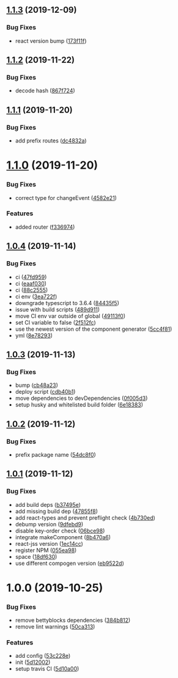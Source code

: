 ## [1.1.3](https://github.com/bettyblocks/preview/compare/v1.1.2...v1.1.3) (2019-12-09)


### Bug Fixes

* react version bump ([173f11f](https://github.com/bettyblocks/preview/commit/173f11f7c1a9dcc05b5e1eb0fdfce9e1ea8a6aa9))

## [1.1.2](https://github.com/bettyblocks/preview/compare/v1.1.1...v1.1.2) (2019-11-22)


### Bug Fixes

* decode hash ([867f724](https://github.com/bettyblocks/preview/commit/867f7247c3b90b1c57b1854abe7597e38b1cf1fb))

## [1.1.1](https://github.com/bettyblocks/preview/compare/v1.1.0...v1.1.1) (2019-11-20)


### Bug Fixes

* add prefix routes ([dc4832a](https://github.com/bettyblocks/preview/commit/dc4832a6221f415306baea7096637f47efc90d85))

# [1.1.0](https://github.com/bettyblocks/preview/compare/v1.0.4...v1.1.0) (2019-11-20)


### Bug Fixes

* correct type for changeEvent ([4582e21](https://github.com/bettyblocks/preview/commit/4582e21c292cdaa6939b4ec2d7436f1f51c85aa7))


### Features

* added router ([f336974](https://github.com/bettyblocks/preview/commit/f33697497f54d301bf3ef62d5b6e1935860bdae5))

## [1.0.4](https://github.com/bettyblocks/preview/compare/v1.0.3...v1.0.4) (2019-11-14)


### Bug Fixes

* ci ([47fd959](https://github.com/bettyblocks/preview/commit/47fd959e0b6b9b5ece9db81c3ce6b96de10323b3))
* ci ([eaaf030](https://github.com/bettyblocks/preview/commit/eaaf030b97321f52d489cb79b46820b70b606aba))
* ci ([88c2555](https://github.com/bettyblocks/preview/commit/88c25552e6f0f33b7cc2abbaef802b41874937fa))
* ci env ([3ea722f](https://github.com/bettyblocks/preview/commit/3ea722f58198787a98a3e68f0a3b964402816161))
* downgrade typescript to 3.6.4 ([84435f5](https://github.com/bettyblocks/preview/commit/84435f5f59160792819df25aea310c614c908a40))
* issue with build scripts ([489d911](https://github.com/bettyblocks/preview/commit/489d911b42de56f9d315406735e6749adb76df04))
* move CI env var outside of global ([49113f0](https://github.com/bettyblocks/preview/commit/49113f05813db4df08dc37107324e43c400751ab))
* set CI variable to false ([2f512fc](https://github.com/bettyblocks/preview/commit/2f512fc7438333d15c30b8fce84bf2d70293035e))
* use the newest version of the component generator ([5cc4f81](https://github.com/bettyblocks/preview/commit/5cc4f817a607351ff29b04c1a8499300be80a3aa))
* yml ([8e78293](https://github.com/bettyblocks/preview/commit/8e782932ae3b816653d6df50718638568c872c4b))

## [1.0.3](https://github.com/bettyblocks/preview/compare/v1.0.2...v1.0.3) (2019-11-13)


### Bug Fixes

* bump ([cb48a23](https://github.com/bettyblocks/preview/commit/cb48a2362758a2934a1c086720f2456053c56c10))
* deploy script ([cdb40b1](https://github.com/bettyblocks/preview/commit/cdb40b1b83e1bce095a1ff29faeb6c05689a2957))
* move dependencies to devDependencies ([0f005d3](https://github.com/bettyblocks/preview/commit/0f005d3de1cb1a8015a649e0b1d9d313cc4a47d1))
* setup husky and whitelisted build folder ([6e18383](https://github.com/bettyblocks/preview/commit/6e183833f3d7b05bef111491f3addd5491981a96))

## [1.0.2](https://github.com/bettyblocks/preview/compare/v1.0.1...v1.0.2) (2019-11-12)


### Bug Fixes

* prefix package name ([54dc8f0](https://github.com/bettyblocks/preview/commit/54dc8f0ab5453974f3f17c77a69a4c3d5b7f0b47))

## [1.0.1](https://github.com/bettyblocks/preview/compare/v1.0.0...v1.0.1) (2019-11-12)


### Bug Fixes

* add build deps ([b37495e](https://github.com/bettyblocks/preview/commit/b37495edaf9ba141eeeb30fd2a2016b519a4bc93))
* add missing build dep ([47855f8](https://github.com/bettyblocks/preview/commit/47855f80b78f17e29b0f98e15ee993da6ea08930))
* add react-types and prevent preflight check ([4b730ed](https://github.com/bettyblocks/preview/commit/4b730ed40619b247cd84e2fcf355352da3c932f6))
* debump version ([9dfebd9](https://github.com/bettyblocks/preview/commit/9dfebd9a37857ab4af606dc27867174f2ed349c9))
* disable key-order check ([06bce98](https://github.com/bettyblocks/preview/commit/06bce98c19410c924d2c2ea118a963e8b987c556))
* integrate makeComponent ([8b470a6](https://github.com/bettyblocks/preview/commit/8b470a65c634d58401f76aadb0baa2d7dc26bf86))
* react-jss version ([1ec14cc](https://github.com/bettyblocks/preview/commit/1ec14cc9713a9ce897e79c7ba72983d88c217bf1))
* register NPM ([055ea98](https://github.com/bettyblocks/preview/commit/055ea98b27d797b105b4b57587d1d2f12c3ae114))
* space ([18df630](https://github.com/bettyblocks/preview/commit/18df6308f174c4208c387c6f9bba58908ce5a24f))
* use different compogen version ([eb9522d](https://github.com/bettyblocks/preview/commit/eb9522dba80a1c7e4adaa5e97f69c6d7973fb21c))

# 1.0.0 (2019-10-25)


### Bug Fixes

* remove bettyblocks dependencies ([384b812](https://github.com/bettyblocks/preview/commit/384b81293438c6db1bb018d97c0d0b7b426063d7))
* remove lint warnings ([50ca313](https://github.com/bettyblocks/preview/commit/50ca313fb0eea00894a72da4506274f0598b1651))


### Features

* add config ([53c228e](https://github.com/bettyblocks/preview/commit/53c228e1387a2744b846569a20ce0c9dce4fbeb6))
* init ([5d12002](https://github.com/bettyblocks/preview/commit/5d1200252647b102fa1bdb9b23aa75ceaa9050f8))
* setup travis CI ([5d10a00](https://github.com/bettyblocks/preview/commit/5d10a000bdca9f6e92116be2d909acfd06e36e7c))

